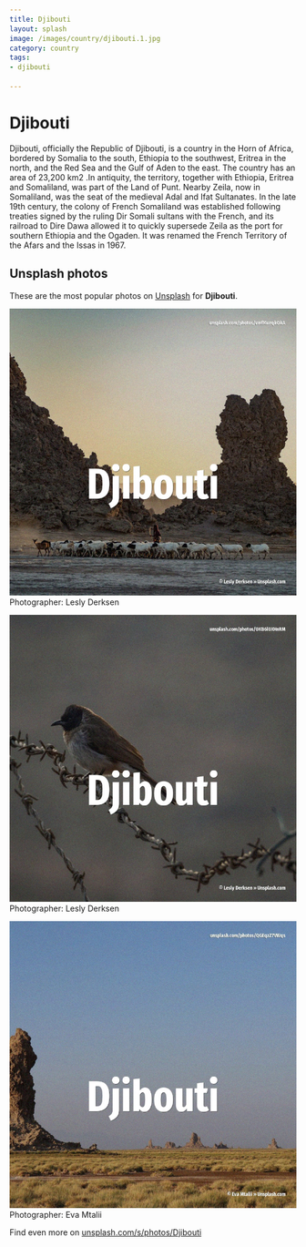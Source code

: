 ```yaml
---
title: Djibouti
layout: splash
image: /images/country/djibouti.1.jpg
category: country
tags:
- djibouti

---
```

# Djibouti

Djibouti, officially the Republic of Djibouti, is a country in the Horn of Africa, bordered by  Somalia to the south, Ethiopia to the southwest, Eritrea in the north, and the Red Sea and the Gulf  of Aden to the east. The country has an area of 23,200 km2 .In antiquity, the territory, together with Ethiopia, Eritrea  and Somaliland, was part of the Land of Punt. Nearby Zeila, now in Somaliland, was the seat of the medieval Adal and Ifat Sultanates. In the late 19th century, the colony of French Somaliland was established following treaties signed  by the ruling Dir Somali sultans with the French, and its railroad to Dire Dawa  allowed it to  quickly supersede Zeila as the port for southern Ethiopia and the Ogaden. It was renamed the French Territory of the Afars and the Issas in 1967. 

 
## Unsplash photos
These are the most popular photos on [Unsplash](https://unsplash.com) for **Djibouti**.
 
![Djibouti](/images/country/djibouti.1.jpg)
Photographer:  Lesly Derksen
 
![Djibouti](/images/country/djibouti.2.jpg)
Photographer:  Lesly Derksen
 
![Djibouti](/images/country/djibouti.3.jpg)
Photographer:  Eva Mtalii
 
Find even more on [unsplash.com/s/photos/Djibouti](https://unsplash.com/s/photos/Djibouti)
 
